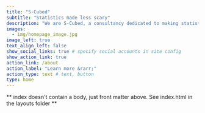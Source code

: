 ```yaml
---
title: "S-Cubed"
subtitle: "Statistics made less scary"
description: "We are S-Cubed, a consultancy dedicated to making statistics and R programming accessible and engaging for everyone. We have over 10 years' experience of training non-statisticians from a wide range of backgrounds and experience levels."
images:
  - img/homepage_image.jpg
image_left: true
text_align_left: false
show_social_links: true # specify social accounts in site config
show_action_link: true
action_link: /about
action_label: "Learn more &rarr;"
action_type: text # text, button
type: home
---
```


** index doesn't contain a body, just front matter above.
See index.html in the layouts folder **
